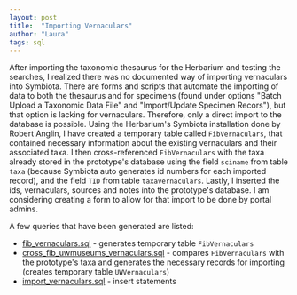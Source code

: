 ```yaml
---
layout: post
title:  "Importing Vernaculars"
author: "Laura"
tags: sql
---
```


After importing the taxonomic thesaurus for the Herbarium and testing the searches, I realized there was no documented way of importing vernaculars into Symbiota. There are forms and scripts that automate the importing of data to both the thesaurus and for specimens (found under options "Batch Upload a Taxonomic Data File" and "Import/Update Specimen Recors"), but that option is lacking for vernaculars.
Therefore, only a direct import to the database is possible.
Using the Herbarium's Symbiota installation done by Robert Anglin, I have created a temporary table called `FibVernaculars`, that contained necessary information about the existing vernaculars and their associated taxa.
I then cross-referenced `FibVernaculars` with the taxa already stored in the prototype's database using the field `sciname` from table `taxa` (because Symbiota auto generates id numbers for each imported record), and the field `TID` from table `taxavernaculars`.
Lastly, I inserted the ids, vernaculars, sources and notes into the prototype's database.
I am considering creating a form to allow for that import to be done by portal admins.

A few queries that have been generated are listed:
- [fib_vernaculars.sql](/sql/fib_vernaculars.sql) - generates temporary table `FibVernaculars`
- [cross_fib_uwmuseums_vernaculars.sql](/sql/cross_fib_uwmuseums_vernaculars.sql) - compares `FibVernaculars` with the prototype's taxa and generates the necessary records for importing (creates temporary table `UWVernaculars`)
- [import_vernaculars.sql](/sql/import_vernaculars.sql) - insert statements